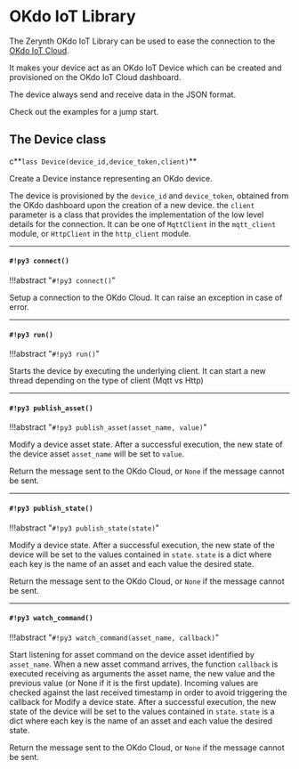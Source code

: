 # OKdo IoT Library

The Zerynth OKdo IoT Library can be used to ease the connection to the [OKdo IoT Cloud](https://www.okdo.com/us/do-iot/).

It makes your device act as an OKdo IoT Device which can be created and provisioned on the OKdo IoT Cloud dashboard.

The device always send and receive data in the JSON format.

Check out the examples for a jump start.

## The Device class


c**`lass Device(device_id,device_token,client)`**

Create a Device instance representing an OKdo device.

The device is provisioned by the `device_id` and `device_token`, obtained from the OKdo dashboard upon the creation of a new device.
the `client` parameter is a class that provides the implementation of the low level details for the connection. It can be one of `MqttClient` in the `mqtt_client` module, or `HttpClient` in the `http_client` module.


---
#### `#!py3 connect()`

!!!abstract "`#!py3 connect()`"

Setup a connection to the OKdo Cloud. It can raise an exception in case of error.


---
#### `#!py3 run()`

!!!abstract "`#!py3 run()`"

Starts the device by executing the underlying client. It can start a new thread depending on the type of client (Mqtt vs Http)


---
#### `#!py3 publish_asset()`

!!!abstract "`#!py3 publish_asset(asset_name, value)`"

Modify a device asset state. After a successful execution, the new state of the device asset `asset_name` will be set to `value`.

Return the message sent to the OKdo Cloud, or `None` if the message cannot be sent.


---
#### `#!py3 publish_state()`

!!!abstract "`#!py3 publish_state(state)`"

Modify a device state. After a successful execution, the new state of the device will be set to the values contained in `state`. `state` is
a dict where each key is the name of an asset and each value the desired state.

Return the message sent to the OKdo Cloud, or `None` if the message cannot be sent.


---
#### `#!py3 watch_command()`

!!!abstract "`#!py3 watch_command(asset_name, callback)`"

Start listening for asset command on the device asset identified by `asset_name`. When a new asset command arrives, the function `callback` is executed receiving as arguments the asset name, the new value and the previous value (or None if it is the first update).
Incoming values are checked against the last received timestamp in order to avoid triggering the callback for
Modify a device state. After a successful execution, the new state of the device will be set to the values contained in `state`. `state` is
a dict where each key is the name of an asset and each value the desired state.

Return the message sent to the OKdo Cloud, or `None` if the message cannot be sent.
<!--stackedit_data:
eyJoaXN0b3J5IjpbLTIxMzQ2NDMyMzRdfQ==
-->